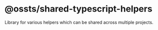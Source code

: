 # @ossts/shared-typescript-helpers

Library for various helpers which can be shared across multiple projects.
